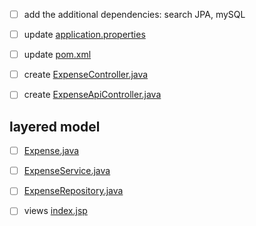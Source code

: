 
- [ ] add the additional dependencies: search JPA, mySQL


- [ ] update [application.properties](./src/main/resources/application.properties)
- [ ] update [pom.xml](./pom.xml)

- [ ] create [ExpenseController.java](./src/main/java/com/nandamonroe/safetravels/controllers/ExpenseController.java)
- [ ] create [ExpenseApiController.java](./src/main/java/com/nandamonroe/safetravels/controllers/ExpenseApiController.java)

## layered model

- [ ] [Expense.java](./src/main/java/com/nandamonroe/safetravels/models/Expense.java)
- [ ] [ExpenseService.java](./src/main/java/com/nandamonroe/safetravels/services/ExpenseService.java)
- [ ] [ExpenseRepository.java](./src/main/java/com/nandamonroe/safetravels/repositories/ExpenseRepository.java)


- [ ] views [index.jsp](./src/main/webapp/WEB-INF/index.jsp)
